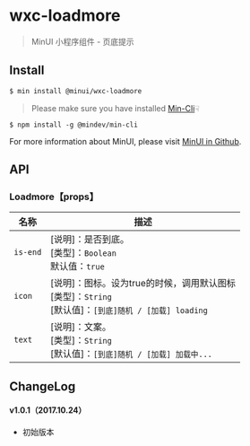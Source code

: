 # wxc-loadmore

> MinUI 小程序组件 - 页底提示

## Install

``` bash
$ min install @minui/wxc-loadmore
```

> Please make sure you have installed [Min-Cli](https://github.com/meili/min-cli)☟

```
$ npm install -g @mindev/min-cli
```

For more information about MinUI, please visit [MinUI in Github](https://github.com/meili/minui).

## API

### Loadmore【props】

| 名称                  | 描述                         |
|----------------------|------------------------------|
|`is-end`                | [说明]：是否到底。<br>[类型]：`Boolean`<br>默认值：`true` <br>
|`icon`               | [说明]：图标。设为true的时候，调用默认图标<br>[类型]：`String`<br>[默认值]：`[到底]随机 / [加载] loading` <br>   |
|`text`               | [说明]：文案。<br>[类型]：`String`<br>[默认值]：`[到底]随机 / [加载] 加载中...` <br>     |

##  ChangeLog

#### v1.0.1（2017.10.24）

- 初始版本


